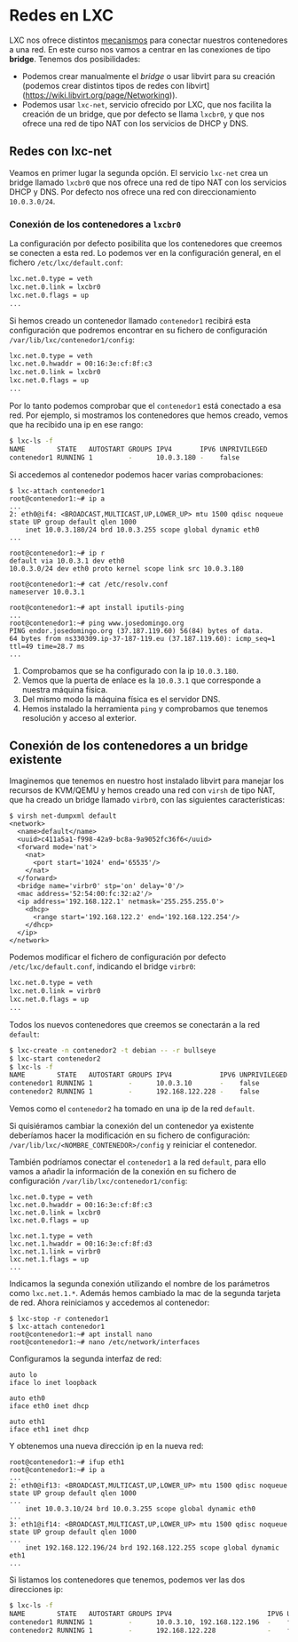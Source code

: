 # Redes en LXC

LXC nos ofrece distintos [mecanismos](https://linuxcontainers.org/lxd/docs/master/networks/) para conectar nuestros contenedores a una red. En este curso nos vamos a centrar en las conexiones de tipo **bridge**. Tenemos dos posibilidades:

* Podemos crear manualmente el *bridge* o usar libvirt para su creación (podemos crear distintos tipos de redes con libvirt](https://wiki.libvirt.org/page/Networking)).
* Podemos usar `lxc-net`, servicio ofrecido por LXC, que nos facilita la creación de un bridge, que por defecto se llama `lxcbr0`, y que nos ofrece una red de tipo NAT con los servicios de DHCP y DNS.

## Redes con lxc-net

Veamos en primer lugar la segunda opción. El servicio `lxc-net`  crea un bridge llamado `lxcbr0` que nos ofrece una red de tipo NAT con los servicios DHCP y DNS. Por defecto nos ofrece una red con direccionamiento `10.0.3.0/24`.

### Conexión de los contenedores a `lxcbr0`

La configuración por defecto posibilita que los contenedores que creemos se conecten a esta red. Lo podemos ver en la configuración general, en el fichero `/etc/lxc/default.conf`:

```bash
lxc.net.0.type = veth
lxc.net.0.link = lxcbr0
lxc.net.0.flags = up
...
```

Si hemos creado un contenedor llamado `contenedor1` recibirá esta configuración que podremos encontrar en su fichero de configuración `/var/lib/lxc/contenedor1/config`:

```bash
lxc.net.0.type = veth
lxc.net.0.hwaddr = 00:16:3e:cf:8f:c3
lxc.net.0.link = lxcbr0
lxc.net.0.flags = up
...
```

Por lo tanto podemos comprobar que el `contenedor1` está conectado a esa red. Por ejemplo, si mostramos los contenedores que hemos creado, vemos que ha recibido una ip en ese rango:

```bash
$ lxc-ls -f
NAME        STATE   AUTOSTART GROUPS IPV4       IPV6 UNPRIVILEGED 
contenedor1 RUNNING 1         -      10.0.3.180 -    false        
```

Si accedemos al contenedor podemos hacer varias comprobaciones:

```
$ lxc-attach contenedor1
root@contenedor1:~# ip a
...
2: eth0@if4: <BROADCAST,MULTICAST,UP,LOWER_UP> mtu 1500 qdisc noqueue state UP group default qlen 1000
    inet 10.0.3.180/24 brd 10.0.3.255 scope global dynamic eth0
...

root@contenedor1:~# ip r
default via 10.0.3.1 dev eth0 
10.0.3.0/24 dev eth0 proto kernel scope link src 10.0.3.180 

root@contenedor1:~# cat /etc/resolv.conf 
nameserver 10.0.3.1

root@contenedor1:~# apt install iputils-ping
...
root@contenedor1:~# ping www.josedomingo.org
PING endor.josedomingo.org (37.187.119.60) 56(84) bytes of data.
64 bytes from ns330309.ip-37-187-119.eu (37.187.119.60): icmp_seq=1 ttl=49 time=28.7 ms
...
```

1. Comprobamos que se ha configurado con la ip `10.0.3.180`.
2. Vemos que la puerta de enlace es la `10.0.3.1` que corresponde a nuestra máquina física.
3. Del mismo modo la máquina física es el servidor DNS.
4. Hemos instalado la herramienta `ping` y comprobamos que tenemos resolución y acceso al exterior.


## Conexión de los contenedores a un bridge existente

Imaginemos que tenemos en nuestro host instalado libvirt para manejar los recursos de KVM/QEMU y hemos creado una red con `virsh` de tipo NAT, que ha creado un bridge llamado `virbr0`, con las siguientes características:

```
$ virsh net-dumpxml default
<network>
  <name>default</name>
  <uuid>c411a5a1-f998-42a9-bc8a-9a9052fc36f6</uuid>
  <forward mode='nat'>
    <nat>
      <port start='1024' end='65535'/>
    </nat>
  </forward>
  <bridge name='virbr0' stp='on' delay='0'/>
  <mac address='52:54:00:fc:32:a2'/>
  <ip address='192.168.122.1' netmask='255.255.255.0'>
    <dhcp>
      <range start='192.168.122.2' end='192.168.122.254'/>
    </dhcp>
  </ip>
</network>
```

Podemos modificar el fichero de configuración por defecto `/etc/lxc/default.conf`, indicando el bridge `virbr0`:

```bash
lxc.net.0.type = veth
lxc.net.0.link = virbr0
lxc.net.0.flags = up
...
```

Todos los nuevos contenedores que creemos se conectarán a la red `default`:

```bash
$ lxc-create -n contenedor2 -t debian -- -r bullseye
$ lxc-start contenedor2
$ lxc-ls -f
NAME        STATE   AUTOSTART GROUPS IPV4            IPV6 UNPRIVILEGED 
contenedor1 RUNNING 1         -      10.0.3.10       -    false        
contenedor2 RUNNING 1         -      192.168.122.228 -    false        
```

Vemos como el `contenedor2` ha tomado en una ip de la red `default`.

Si quisiéramos cambiar la conexión del un contenedor ya existente deberíamos hacer la modificación en su fichero de configuración: `/var/lib/lxc/<NOMBRE_CONTENEDOR>/config` y reiniciar el contenedor.

También podríamos conectar el `contenedor1` a la red `default`, para ello vamos a añadir la información de la conexión en su fichero de configuración `/var/lib/lxc/contenedor1/config`:

```
lxc.net.0.type = veth
lxc.net.0.hwaddr = 00:16:3e:cf:8f:c3
lxc.net.0.link = lxcbr0
lxc.net.0.flags = up

lxc.net.1.type = veth
lxc.net.1.hwaddr = 00:16:3e:cf:8f:d3
lxc.net.1.link = virbr0
lxc.net.1.flags = up
...
```

Indicamos la segunda conexión utilizando el nombre de los parámetros como `lxc.net.1.*`. Además hemos cambiado la mac de la segunda tarjeta de red. Ahora reiniciamos y accedemos al contenedor:

```
$ lxc-stop -r contenedor1
$ lxc-attach contenedor1
root@contenedor1:~# apt install nano
root@contenedor1:~# nano /etc/network/interfaces
```

Configuramos la segunda interfaz de red:

```
auto lo
iface lo inet loopback

auto eth0
iface eth0 inet dhcp

auto eth1
iface eth1 inet dhcp
```

Y obtenemos una nueva dirección ip en la nueva red:

```
root@contenedor1:~# ifup eth1
root@contenedor1:~# ip a
...
2: eth0@if13: <BROADCAST,MULTICAST,UP,LOWER_UP> mtu 1500 qdisc noqueue state UP group default qlen 1000
...
    inet 10.0.3.10/24 brd 10.0.3.255 scope global dynamic eth0
...
3: eth1@if14: <BROADCAST,MULTICAST,UP,LOWER_UP> mtu 1500 qdisc noqueue state UP group default qlen 1000
...
    inet 192.168.122.196/24 brd 192.168.122.255 scope global dynamic eth1
...
```

Si listamos los contenedores que tenemos, podemos ver las dos direcciones ip:

```bash
$ lxc-ls -f
NAME        STATE   AUTOSTART GROUPS IPV4                        IPV6 UNPRIVILEGED 
contenedor1 RUNNING 1         -      10.0.3.10, 192.168.122.196  -    false        
contenedor2 RUNNING 1         -      192.168.122.228             -    false    
```
